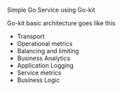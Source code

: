 Simple Go Service using Go-kit

Go-kit basic architecture goes like this

- Transport
- Operational metrics
- Balancing and limiting
- Business Analytics
- Application Logging
- Service metrics
- Business Logic
